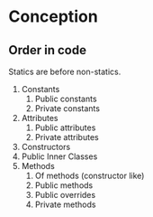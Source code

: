# Conception

## Order in code

Statics are before non-statics.

1. Constants
   1. Public constants
   2. Private constants
2. Attributes
    1. Public attributes
    2. Private attributes
3. Constructors
4. Public Inner Classes
5. Methods
   1. Of methods (constructor like)
   2. Public methods
   3. Public overrides
   4. Private methods
